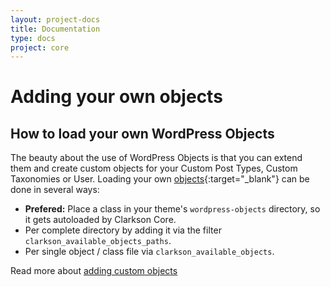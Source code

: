 ```yaml
---
layout: project-docs
title: Documentation
type: docs
project: core
---
```

# Adding your own objects

## How to load your own WordPress Objects
The beauty about the use of WordPress Objects is that you can extend them and create custom objects for your Custom Post Types, Custom Taxonomies or User. Loading your own [objects](https://github.com/level-level/Clarkson-Core/tree/master/wordpress-objects){:target="_blank"} can be done in several ways:

- **Prefered:** Place a class in your theme's `wordpress-objects` directory, so it gets autoloaded by Clarkson Core.
- Per complete directory by adding it via the filter `clarkson_available_objects_paths`.
- Per single object / class file via `clarkson_available_objects`.

Read more about [adding custom objects](/core/docs/custom-objects.html)